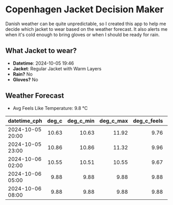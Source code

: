 
# Copenhagen Jacket Decision Maker

Danish weather can be quite unpredictable, so I created this app to help me decide which jacket to wear based on the weather forecast. 
It also alerts me when it's cold enough to bring gloves or when I should be ready for rain.

## What Jacket to wear?

- **Datetime**: 2024-10-05 19:46
- **Jacket**: Regular Jacket with Warm Layers
- **Rain?** No
- **Gloves?** No

## Weather Forecast
- Avg Feels Like Temperature: 9.8 °C

| datetime_cph     |   deg_c |   deg_c_min |   deg_c_max |   deg_c_feels | weather   | wind   | rain   |
|:-----------------|--------:|------------:|------------:|--------------:|:----------|:-------|:-------|
| 2024-10-05 20:00 |   10.63 |       10.63 |       11.92 |          9.76 | Clear     | Low    | None   |
| 2024-10-05 23:00 |   10.86 |       10.86 |       11.32 |          9.96 | Clouds    | Low    | None   |
| 2024-10-06 02:00 |   10.55 |       10.51 |       10.55 |          9.67 | Clouds    | Low    | None   |
| 2024-10-06 05:00 |    9.88 |        9.88 |        9.88 |          9.88 | Clear     | Low    | None   |
| 2024-10-06 08:00 |    9.88 |        9.88 |        9.88 |          9.88 | Clear     | Low    | None   |
        